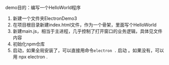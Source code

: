 demo目的：编写一个HelloWorld程序

1. 新建一个文件夹ElectronDemo3
2. 在项目根目录新建index.html文件，作为一个骨架，里面写个HelloWorld
3. 新建main.js，相当于主进程，几乎控制了打开窗口的业务逻辑，具体见文件内容
4. 初始化npm仓库
5. 启动，如果全局安装了，可以直接用命令`electron .` 启动 。如果没有，可以用 npx electron .
